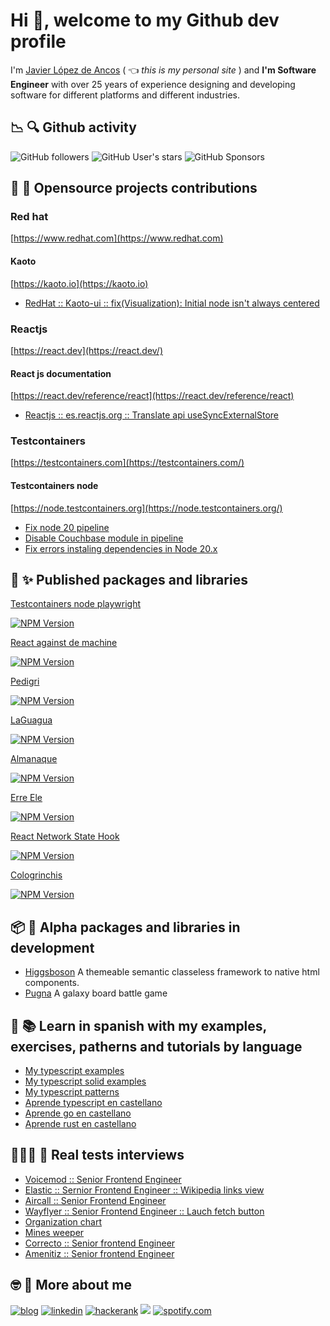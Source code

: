 # Hi 👋, welcome to my Github dev profile

I'm [Javier López de Ancos](https://javierlopezdeancos.dev) ( :point_left: *this is my personal site* ) and **I'm Software Engineer** with over 25 years of experience designing and developing software for different platforms and different industries.

## 📉 🔍 Github activity 
![GitHub followers](https://img.shields.io/github/followers/javierlopezdeancos?style=social)
![GitHub User's stars](https://img.shields.io/github/stars/javierlopezdeancos?style=social)
![GitHub Sponsors](https://img.shields.io/github/sponsors/javierlopezdeancos?style=social)

## 🚀 🫶 Opensource projects contributions

### Red hat
[https://www.redhat.com](https://www.redhat.com)

#### Kaoto
[https://kaoto.io](https://kaoto.io)

* [RedHat :: Kaoto-ui :: fix(Visualization): Initial node isn't always centered](https://github.com/KaotoIO/kaoto-ui/pull/1010#event-8151584499)

### Reactjs
[https://react.dev](https://react.dev/)

#### React js documentation
[https://react.dev/reference/react](https://react.dev/reference/react)

* [Reactjs :: es.reactjs.org :: Translate api useSyncExternalStore](https://github.com/reactjs/es.reactjs.org/pull/613)

### Testcontainers
[https://testcontainers.com](https://testcontainers.com/)

#### Testcontainers node
[https://node.testcontainers.org](https://node.testcontainers.org/)

* [Fix node 20 pipeline](https://github.com/testcontainers/testcontainers-node/pull/728)
* [Disable Couchbase module in pipeline](https://github.com/testcontainers/testcontainers-node/pull/738)
* [Fix errors instaling dependencies in Node 20.x](https://github.com/testcontainers/testcontainers-node/pull/742)

## 🎁 ✨ Published packages and libraries 
[Testcontainers node playwright](https://github.com/javierlopezdeancos/testcontainers-node-playwright)

[<img src="https://img.shields.io/npm/v/testcontainers-node-playwright?style=for-the-badge&label=testcontainers-node-playwright" alt="NPM Version">](https://www.npmjs.com/package/testcontainers-node-playwright)
  
[React against de machine](https://github.com/javierlopezdeancos/react-against-the-machine)

[<img src="https://img.shields.io/npm/v/react-against-the-machine?style=for-the-badge&label=react-against-the-machine" alt="NPM Version">](https://www.npmjs.com/package/react-against-the-machine)

[Pedigri](https://github.com/javierlopezdeancos/pedigri)

[<img src="https://img.shields.io/npm/v/pedigri?style=for-the-badge&label=pedigri" alt="NPM Version">](https://www.npmjs.com/package/pedigri)

[LaGuagua](https://github.com/javierlopezdeancos/laguagua)

[<img src="https://img.shields.io/npm/v/laguagua?style=for-the-badge&label=laguagua" alt="NPM Version">](https://www.npmjs.com/package/laguagua)

[Almanaque](https://github.com/javierlopezdeancos/almanaque)

[<img src="https://img.shields.io/npm/v/almanaque?style=for-the-badge&label=almanaque" alt="NPM Version">](https://www.npmjs.com/package/almanaque)

[Erre Ele](https://github.com/javierlopezdeancos/erre-ele)

[<img src="https://img.shields.io/npm/v/erre-ele?style=for-the-badge&label=erre-ele" alt="NPM Version">](https://www.npmjs.com/package/erre-ele)

[React Network State Hook](https://github.com/javierlopezdeancos/react-network-state-hook)

[<img src="https://img.shields.io/npm/v/react-network-state-hook?style=for-the-badge&label=react-network-state-hook" alt="NPM Version">](https://www.npmjs.com/package/react-network-state-hook)

[Cologrinchis](https://github.com/javierlopezdeancos/cologrinchis)

[<img src="https://img.shields.io/npm/v/cologrinchis?style=for-the-badge&label=cologrinchis" alt="NPM Version">](https://www.npmjs.com/package/cologrinchis)

## 📦 🍼 Alpha packages and libraries in development
* [Higgsboson](https://codeberg.org/higgsboson/higgsboson) A themeable semantic classeless framework to native html components.
* [Pugna](https://codeberg.org/pugna/pugna) A galaxy board battle game

## 📕 📚 Learn in spanish with my examples, exercises, patherns and tutorials by language
* [My typescript examples](https://github.com/javierlopezdeancos/my-typescript-examples)
* [My typescript solid examples](https://github.com/javierlopezdeancos/my-typescript-solid-examples)
* [My typescript patterns](https://github.com/javierlopezdeancos/my-typescript-patterns)
* [Aprende typescript en castellano](https://github.com/javierlopezdeancos/aprende-typescript)
* [Aprende go en castellano](https://github.com/javierlopezdeancos/aprende-go)
* [Aprende rust en castellano](https://github.com/javierlopezdeancos/aprende-rust)

## 👨🏻‍💻 🎯 Real tests interviews 
* [Voicemod :: Senior Frontend Engineer](https://github.com/javierlopezdeancos/voicemod-code-challenge)
* [Elastic :: Sernior Frontend Engineer :: Wikipedia links view ](https://github.com/javierlopezdeancos/elastic-wikipedia-links-view-hiring-test)
* [Aircall :: Senior Frontend Engineer](https://github.com/javierlopezdeancos/frontend-hiring-test/pull/1)
* [Wayflyer :: Senior Frontend Engineer :: Lauch fetch button](https://github.com/javierlopezdeancos/wayflare-fe-tech-interview)
* [Organization chart](https://github.com/javierlopezdeancos/spqrt)
* [Mines weeper](https://github.com/javierlopezdeancos/mines-weeper)
* [Correcto :: Senior frontend Engineer](https://github.com/javierlopezdeancos/frontend-assignment)
* [Amenitiz :: Senior frontend Engineer](https://github.com/javierlopezdeancos/fe-technical-challenge)

## 🤓 💾 More about me 
[![blog](https://img.shields.io/badge/blog-0A0A0A?style=for-the-badge&logoColor=white)](https://blog.javierlopezdeancos.dev)
[![linkedin](https://img.shields.io/badge/LinkedIn-0077B5?style=for-the-badge&logo=linkedin&logoColor=white)](https://linkedin.com/in/javierlopezdeancos)
[![hackerank](https://img.shields.io/badge/HackerRank-000000?style=for-the-badge&logo=hackerrank&logoColor=green)](https://twitter.com/javierland)
<a rel="me" href="https://mastodon.social/@javierlopezdeancos"><img src="https://img.shields.io/badge/mastodon-780cf4?style=for-the-badge&logoColor=white" /></a>
[![spotify.com](https://img.shields.io/badge/Spotify-1ED760?&style=for-the-badge&logo=spotify&logoColor=white)](https://open.spotify.com/user/vagabundo)
